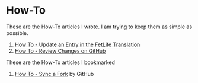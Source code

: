 # How-To
These are the How-To articles I wrote. I am trying to keep them as simple as possible.
1. [How To - Update an Entry in the FetLife Translation](articles/update-entry-in-translation.md)
1. [How To - Review Changes on GitHub](articles/review-changes.md)

These are the How-To articles I bookmarked
1. [How To - Sync a Fork](https://help.github.com/en/github/collaborating-with-issues-and-pull-requests/syncing-a-fork) by GitHub
